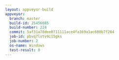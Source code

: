 ```yaml
---
layout: appveyor-build
appveyor:
  branch: master
  build-id: 25456085
  build-number: 224
  commit: 5af31a78dee0711111ace4fa369a1ac680b7f264
  job-id: pbvq7lstv9i15gks
  job-number: 2
  os-name: Windows
  test-result: 0
---
```

